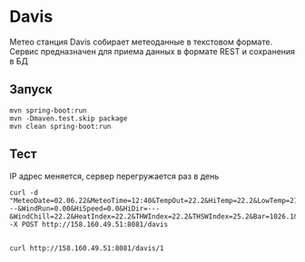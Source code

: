 # Davis
Метео станция Davis собирает метеоданные в текстовом формате.
Сервис предназначен для приема данных в формате REST и сохранения в БД

## Запуск
```
mvn spring-boot:run
mvn -Dmaven.test.skip package
mvn clean spring-boot:run
```
## Тест
IP адрес меняется, сервер перегружается раз в день
```
curl -d "MeteoDate=02.06.22&MeteoTime=12:40&TempOut=22.2&HiTemp=22.2&LowTemp=21.9&OutHum=62&DewPt=14.5&WindSpeed=0.0&WindDir=---&WindRun=0.00&HiSpeed=0.0&HiDir=---&WindChill=22.2&HeatIndex=22.2&THWIndex=22.2&THSWIndex=25.2&Bar=1026.1&Rain=0.00&RainRate=0.0&SolarRad=299&SolarEnergy=4.29&HiSolarRad=315&UVIndex=2.5&UVDose=0.18&HiUV=2.6&HeatDD=0.000&CoolDD=0.027&InTemp=25.1&InHum=46&InDew=12.7&InHeat=24.8&InEMC=8.51&InAirDensity=1.1820&ET=0.00&Soil1Moist=7&Soil2Moist=4&Soil3Moist=3&Soil4Moist=4&SoilTemp1=17.8&SoilTemp2=13.3&SoilTemp3=12.2&SoilTemp4=11.7&WindSamp=0&WindTx=4&ISSRecept=0.0&ArcInt=10" -X POST http://158.160.49.51:8081/davis


curl http://158.160.49.51:8081/davis/1
```